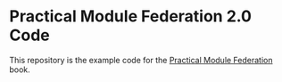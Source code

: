 Practical Module Federation 2.0 Code
===============================

This repository is the example code for the [Practical Module Federation](https://module-federation.myshopify.com/) book.
